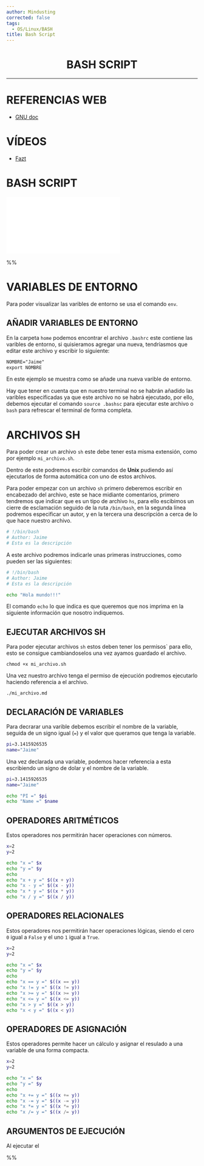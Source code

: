 ```yaml
---
author: Mindusting
corrected: false
tags:
  - OS/Linux/BASH
title: Bash Script
---
```


<h1 style="text-align:center;">BASH SCRIPT</h1>

---

# REFERENCIAS WEB

- [GNU doc](https://www.gnu.org/software/bash/manual/bash.html)

# VÍDEOS

- [Fazt](https://youtu.be/H4ayPYcZEfI)

# BASH SCRIPT

![](BS_files.md)

%%
# VARIABLES DE ENTORNO

Para poder visualizar las varibles de entorno se usa el comando `env`.

## AÑADIR VARIABLES DE ENTORNO

En la carpeta `home` podemos encontrar el archivo `.bashrc` este contiene las varibles de entorno, si quisieramos agregar una nueva, tendríasmos que editar este archivo y escribir lo siguiente:

```txt
NOMBRE="Jaime"
export NOMBRE
```

En este ejemplo se muestra como se añade una nueva varible de entorno.

Hay que tener en cuenta que en nuestro terminal no se habrán añadido las varibles especificadas ya que este archivo no se habrá ejecutado, por ello, debemos ejecutar el comando `source .bashsc` para ejecutar este archivo o `bash` para refrescar el terminal de forma completa.

# ARCHIVOS SH

Para poder crear un archivo `sh` este debe tener esta misma extensión, como por ejemplo `mi_archivo.sh`.

Dentro de este podremos escribir comandos de **Unix** pudiendo así ejecutarlos de forma automática con uno de estos archivos.

Para  poder empezar con un archivo `sh` primero deberemos escribir en encabezado del archivo, este se hace midiante comentarios, primero tendremos que indicar que es un tipo de archivo `hs`, para ello escibimos un cierre de esclamación seguido de la ruta `/bin/bash`, en la segunda línea podremos especificar un autor, y en la tercera una descripción a cerca de lo que hace nuestro archivo.

```sh
# !/bin/bash
# Author: Jaime
# Esta es la descripción
```

A este archivo podremos indicarle unas primeras instrucciones, como pueden ser las siguientes:

```sh
# !/bin/bash
# Author: Jaime
# Esta es la descripción

echo "Hola mundo!!!"
```

El comando `echo` lo que indica es que queremos que nos imprima en la siguiente información que nosotro indiquemos.

## EJECUTAR ARCHIVOS SH

Para poder ejecutar archivos `sh` estos deben tener los permisos` para ello, esto se consigue cambiandoselos una vez ayamos guardado el archivo.

`chmod +x mi_archivo.sh`

Una vez nuestro archivo tenga el permiso de ejecución podremos ejecutarlo haciendo referencia a el archivo.

`./mi_archivo.md`

## DECLARACIÓN DE VARIABLES

Para decrarar una varible debemos escribir el nombre de la variable, seguida de un signo igual (`=`) y el valor que queramos que tenga la variable.

```sh
pi=3.1415926535
name="Jaime"
```

Una vez declarada una variable, podemos hacer referencia a esta escribiendo un signo de dolar y el nombre de la variable.

```sh
pi=3.1415926535
name="Jaime"

echo "PI =" $pi
echo "Name =" $name
```

## OPERADORES ARITMÉTICOS

Estos operadores nos permitirán hacer operaciones con números.

```sh
x=2
y=2

echo "x =" $x
echo "y =" $y
echo
echo "x + y =" $((x + y))
echo "x - y =" $((x - y))
echo "x * y =" $((x * y))
echo "x / y =" $((x / y))
```

## OPERADORES RELACIONALES

Estos operadores nos permitirán hacer operaciones lógicas, siendo el cero `0` igual a `False` y el uno `1` igual a `True`.

```sh
x=2
y=2

echo "x =" $x
echo "y =" $y
echo
echo "x == y =" $((x == y))
echo "x != y =" $((x != y))
echo "x >= y =" $((x >= y))
echo "x <= y =" $((x <= y))
echo "x > y =" $((x > y))
echo "x < y =" $((x < y))
```

## OPERADORES DE ASIGNACIÓN

Estos operadores permite hacer un cálculo y asignar el resulado a una variable de una forma compacta.

```sh
x=2
y=2

echo "x =" $x
echo "y =" $y
echo
echo "x += y =" $((x += y))
echo "x -= y =" $((x -= y))
echo "x *= y =" $((x *= y))
echo "x /= y =" $((x /= y))
```

## ARGUMENTOS DE EJECUCIÓN

Al ejecutar el

%%
